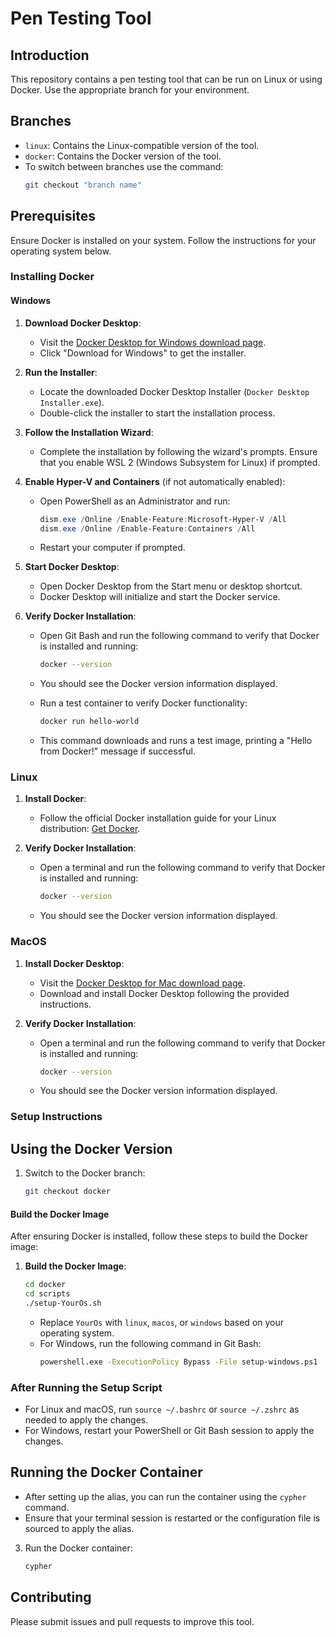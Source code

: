 # Pen Testing Tool

## Introduction
This repository contains a pen testing tool that can be run on Linux or using Docker. Use the appropriate branch for your environment.

## Branches
- `linux`: Contains the Linux-compatible version of the tool.
- `docker`: Contains the Docker version of the tool.
- To switch between branches use the command:
  ```bash
  git checkout "branch name"
  ```
## Prerequisites
Ensure Docker is installed on your system. Follow the instructions for your operating system below.

### Installing Docker

#### Windows

1. **Download Docker Desktop**:
   - Visit the [Docker Desktop for Windows download page](https://www.docker.com/products/docker-desktop).
   - Click "Download for Windows" to get the installer.

2. **Run the Installer**:
   - Locate the downloaded Docker Desktop Installer (`Docker Desktop Installer.exe`).
   - Double-click the installer to start the installation process.

3. **Follow the Installation Wizard**:
   - Complete the installation by following the wizard's prompts. Ensure that you enable WSL 2 (Windows Subsystem for Linux) if prompted.

4. **Enable Hyper-V and Containers** (if not automatically enabled):
   - Open PowerShell as an Administrator and run:
     ```powershell
     dism.exe /Online /Enable-Feature:Microsoft-Hyper-V /All
     dism.exe /Online /Enable-Feature:Containers /All
     ```
   - Restart your computer if prompted.

5. **Start Docker Desktop**:
   - Open Docker Desktop from the Start menu or desktop shortcut.
   - Docker Desktop will initialize and start the Docker service.

6. **Verify Docker Installation**:
   - Open Git Bash and run the following command to verify that Docker is installed and running:
     ```bash
     docker --version
     ```
   - You should see the Docker version information displayed.

   - Run a test container to verify Docker functionality:
     ```bash
     docker run hello-world
     ```
   - This command downloads and runs a test image, printing a "Hello from Docker!" message if successful.

### Linux

1. **Install Docker**:
   - Follow the official Docker installation guide for your Linux distribution: [Get Docker](https://docs.docker.com/get-docker/).

2. **Verify Docker Installation**:
   - Open a terminal and run the following command to verify that Docker is installed and running:
     ```bash
     docker --version
     ```
   - You should see the Docker version information displayed.

### MacOS

1. **Install Docker Desktop**:
   - Visit the [Docker Desktop for Mac download page](https://www.docker.com/products/docker-desktop).
   - Download and install Docker Desktop following the provided instructions.

2. **Verify Docker Installation**:
   - Open a terminal and run the following command to verify that Docker is installed and running:
     ```bash
     docker --version
     ```
   - You should see the Docker version information displayed.

### Setup Instructions

## Using the Docker Version

1. Switch to the Docker branch:
    ```bash
    git checkout docker
    ```
#### Build the Docker Image

After ensuring Docker is installed, follow these steps to build the Docker image:

1. **Build the Docker Image**:
    ```bash
    cd docker
    cd scripts
    ./setup-YourOs.sh
    ```

   - Replace `YourOs` with `linux`, `macos`, or `windows` based on your operating system.
   - For Windows, run the following command in Git Bash:
     ```bash
     powershell.exe -ExecutionPolicy Bypass -File setup-windows.ps1
     ```

### After Running the Setup Script

- For Linux and macOS, run `source ~/.bashrc` or `source ~/.zshrc` as needed to apply the changes.
- For Windows, restart your PowerShell or Git Bash session to apply the changes.

## Running the Docker Container

- After setting up the alias, you can run the container using the `cypher` command.
- Ensure that your terminal session is restarted or the configuration file is sourced to apply the alias.

3. Run the Docker container:
    ```bash
    cypher
    ```


## Contributing
Please submit issues and pull requests to improve this tool.
